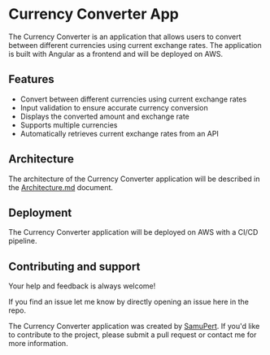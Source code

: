 # Currency Converter App
The Currency Converter is an application that allows users to convert between different currencies using current exchange rates. The application is built with Angular as a frontend and will be deployed on AWS.

## Features
- Convert between different currencies using current exchange rates
- Input validation to ensure accurate currency conversion
- Displays the converted amount and exchange rate
- Supports multiple currencies
- Automatically retrieves current exchange rates from an API

## Architecture
The architecture of the Currency Converter application will be described in the [Architecture.md](Architecture.md) document.

## Deployment
The Currency Converter application will be deployed on AWS with a CI/CD pipeline.

<!--
## Getting Started
TODO: Explain the folder structure
-->

## Contributing and support
Your help and feedback is always welcome!

If you find an issue let me know by directly opening an issue here in the repo.

The Currency Converter application was created by [SamuPert](https://github.com/SamuPert). If you'd like to contribute to the project, please submit a pull request or contact me for more information.
